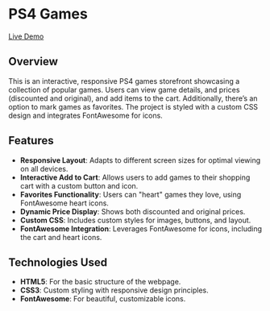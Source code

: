 # PS4 Games

[Live Demo](https://mohammadabushams.github.io/PS4-Games/)

## Overview

This is an interactive, responsive PS4 games storefront showcasing a collection of popular games. Users can view game details, and prices (discounted and original), and add items to the cart. Additionally, there’s an option to mark games as favorites. The project is styled with a custom CSS design and integrates FontAwesome for icons.

## Features

- **Responsive Layout**: Adapts to different screen sizes for optimal viewing on all devices.
- **Interactive Add to Cart**: Allows users to add games to their shopping cart with a custom button and icon.
- **Favorites Functionality**: Users can "heart" games they love, using FontAwesome heart icons.
- **Dynamic Price Display**: Shows both discounted and original prices.
- **Custom CSS**: Includes custom styles for images, buttons, and layout.
- **FontAwesome Integration**: Leverages FontAwesome for icons, including the cart and heart icons.

## Technologies Used

- **HTML5**: For the basic structure of the webpage.
- **CSS3**: Custom styling with responsive design principles.
- **FontAwesome**: For beautiful, customizable icons.


